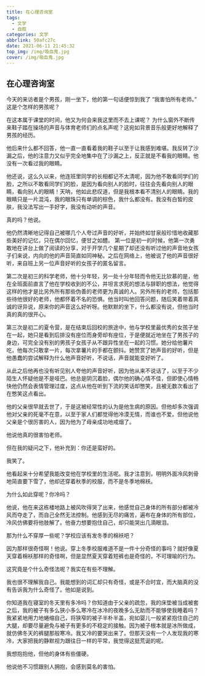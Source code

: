 ```yaml
---
title: 在心理咨询室
tags:
  - 文学
  - 自叙
categories: 文学
abbrlink: 50afc27c
date: 2021-06-11 21:45:32
top_img: /img/吸血鬼.jpg
cover: /img/吸血鬼.jpg
---
```


## 在心理咨询室

今天的来访者是个男孩，刚一坐下，他的第一句话便惊到我了
“我害怕所有老师。”
这是个怎样的男孩呢？

在这本属于课堂的时间，他又为何会来我这里而不去上课呢？
为什么窗外不断传来鞋子踏在操场的声音与体育老师们的点名声呢？这宛如背景音乐般更好地解释了男孩的经历。

他后来什么都不回答，他一直一直看着我的鞋子以至于让我感到难堪。我反转了沙漏之后，他的注意力又似乎完全地集中在了沙漏之上，反正就是不看我的眼睛。他没有一次看过我的眼睛。

他还说，这么久以来，他连班里同学的长相都记不太清呢，因为他不敢看同学们的脸，之所以不敢看同学们的脸，是因为看向别人的脸时，往往会先看向别人的眼睛，看向别人的眼睛！天呐，他如此悲叹道，但是我根本看不清别人的眼睛。我的眼睛只是一片混沌，我的眼珠只有单调的棕色，我什么都没有。我没有白皙的皮肤，我没法写出一手好字，我没有动听的声音。

真的吗？他说。

他仍然清晰地记得自己被哪几个人夸过声音的好听，并始终如甘泉般珍惜地收藏那些美好的记忆，只在偶尔回忆，便甘之如醴。
第一位是初一的时候，他第一次勇敢地在讲台上做了阅读的分享，对于开学几个星期了却还没有听过他的声音地女孩子们来说，内向的他的声音简直如同神秘。之后在网络上，他被说了他的声音很好听，来自班上另一位声音好听的女孩子的匿名留言。

第二次是初三的科学老师，他十分年轻，另一处十分年轻而令他无比钦慕的是，他在全班面前直言了他在学校收到的不公，并坦言求死的想法与辞职的想法，他觉得这样的他才是比另外所有那些伪善的老师更为真诚的人。另外所有的老师，包括那些待他很好的老师，他都怀着不名的恐惧。他当时叫他回答问题，随后笑着带着真诚的讶异说，原来你的声音这么好听呀。他默默的坐下，什么都没有说，但他当时真的真的很开心。

第三次是初二的夏令营，是在结束后回校的旅途中，他与学校里最优秀的女孩子坐在一起，她只是看到后排没有座位而身旁却有座位，于是便就近地坐在了男孩子的身边，可完全没有别的男孩子女孩子从不跟异性坐在一起的习惯。她分给他薯片吃，他每次只敢拿一片，每次拿薯片的手都在颤抖。她赞赏了她声音的好听，但是他愚蠢的尝试解释为什么他声音好听，不说话，声音就能变好听了。

从此之后他再也没有听见别人夸他的声音好听，因为他从来不说话了，以至于不少陌生人怀疑他是不是哑巴。他总是阴沉着脸，偶尔他的确心情不佳，但即使心情畅快他仍然会表情管理过度，这点从他在听到下流的笑话却憋笑，且被无数次看出了在憋笑这点看出。

他的父亲很早就去世了，于是这被经常性的认为是他生病的原因。但他却多次强调他对父亲的死毫不在意，以至于家人们都觉得他冷漠无情，而谁也不爱。但他说他父亲是个很厉害的人，因为他为了母亲成功地戒烟了。

他说他真的很害怕老师。

但在我的疑问之下，他补充到：你还是蛮好的。

我笑了。

他看起来十分希望我能改变他在学校里的生活呢。我才注意到，明明外面冷风刺骨地简直要下雪了，他却还穿着秋季的校服，而不是冬季地棉袄。

为什么如此穿呢？你冷吗？

他说，他在来这栋楼地路上被风吹得哭了出来，他感觉自己身体的所有部分都被冷风而夺走了，而自己全然无法控制。他感到无尽的痛苦，遍布在身体的所有部位，冷风仿佛要将他肢解了。他奋力想要抱住自己，却只能哭出几滴眼泪。

那为什么不穿厚一些呢？学校应该有发冬季的棉袄吧？

因为那样很奇怪啊！他说。穿上冬季校服难道不是一件十分奇怪的事吗？就好像夏天穿着棉袄那样的奇怪啊，但是显然夏天穿着短裤也是奇怪的，不可理喻的行为。

这究竟是个什么奇怪法呢？我实在有些不理解。

我也很不理解我自己。我能想到的词汇却只有奇怪，或是不合时宜，而大脑真的没有告诉我为什么奇怪了。他如是说到。

你知道我在寝室的冬天里有多冷吗？你知道由于父亲的疏忽，我的床垫被当成被套之后，我的被子有多么狭小多么寒冷在冰冷的夜晚多么无助而不能够使我睡着吗？
我紧紧地用力地蜷缩自己，将狭窄的被子半朴半盖，宛如婴儿一般紧紧抱住自己的大腿，却要尽量避免与被子有更多的不稳定的接触。因为被子根本就是冰所做成，就仿佛冬天的裤腿那般寒冷。我又冷的要哭出来了。但那天没有一个人发现我的寒冷，大家把我的静默视为跟往日一样的平常，我觉得这挺荒诞的呢。

我想抱抱他，但他的身体有些僵硬。

他说他不习惯跟别人拥抱，会感到莫名的害怕。
